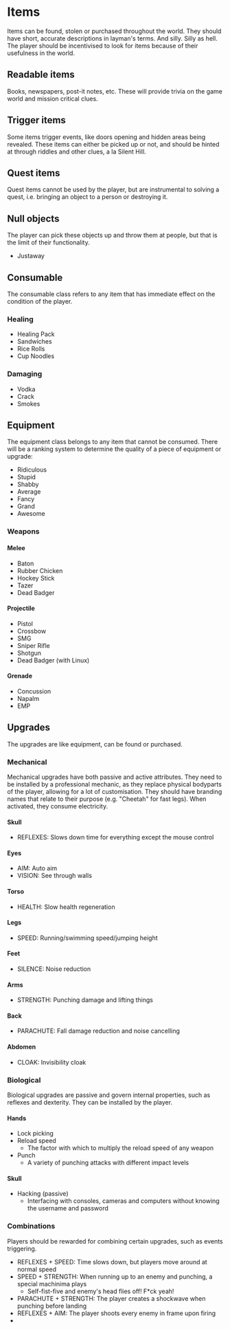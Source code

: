 Items 
=====
Items can be found, stolen or purchased throughout the world. They should have short, accurate descriptions in layman's terms. And silly. Silly as hell. The player should be incentivised to look for items because of their usefulness in the world. 

## Readable items
Books, newspapers, post-it notes, etc. These will provide trivia on the game world and mission critical clues.

## Trigger items
Some items trigger events, like doors opening and hidden areas being revealed. These items can either be picked up or not, and should be hinted at through riddles and other clues, a la Silent Hill.

## Quest items
Quest items cannot be used by the player, but are instrumental to solving a quest, i.e. bringing an object to a person or destroying it.

## Null objects
The player can pick these objects up and throw them at people, but that is the limit of their functionality.
- Justaway

## Consumable
The consumable class refers to any item that has immediate effect on the condition of the player.

### Healing
- Healing Pack
- Sandwiches
- Rice Rolls
- Cup Noodles

### Damaging
- Vodka
- Crack
- Smokes

## Equipment
The equipment class belongs to any item that cannot be consumed. There will be a ranking system to determine the quality of a piece of equipment or upgrade:
- Ridiculous
- Stupid
- Shabby
- Average
- Fancy
- Grand
- Awesome

### Weapons
#### Melee
- Baton
- Rubber Chicken
- Hockey Stick
- Tazer
- Dead Badger

#### Projectile
- Pistol
- Crossbow
- SMG
- Sniper Rifle
- Shotgun
- Dead Badger (with Linux)

#### Grenade
- Concussion
- Napalm
- EMP

## Upgrades
The upgrades are like equipment, can be found or purchased.

### Mechanical
Mechanical upgrades have both passive and active attributes. They need to be installed by a professional mechanic, as they replace physical bodyparts of the player, allowing for a lot of customisation. They should have branding names that relate to their purpose (e.g. "Cheetah" for fast legs). When activated, they consume electricity.

#### Skull
- REFLEXES: Slows down time for everything except the mouse control


#### Eyes
- AIM: Auto aim
- VISION: See through walls

#### Torso
- HEALTH: Slow health regeneration

#### Legs
- SPEED: Running/swimming speed/jumping height

#### Feet
- SILENCE: Noise reduction

#### Arms  
- STRENGTH: Punching damage and lifting things

#### Back   
- PARACHUTE: Fall damage reduction and noise cancelling

#### Abdomen
- CLOAK: Invisibility cloak

### Biological
Biological upgrades are passive and govern internal properties, such as reflexes and dexterity. They can be installed by the player.

#### Hands  
- Lock picking
- Reload speed
  - The factor with which to multiply the reload speed of any weapon
- Punch
  - A variety of punching attacks with different impact levels

#### Skull 
- Hacking (passive)
  - Interfacing with consoles, cameras and computers without knowing the username and password

### Combinations
Players should be rewarded for combining certain upgrades, such as events triggering.
- REFLEXES + SPEED: Time slows down, but players move around at normal speed
- SPEED + STRENGTH: When running up to an enemy and punching, a special machinima plays
  - Self-fist-five and enemy's head flies off! F*ck yeah!
- PARACHUTE + STRENGTH: The player creates a shockwave when punching before landing
- REFLEXES + AIM: The player shoots every enemy in frame upon firing
- 
